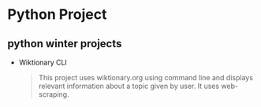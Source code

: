 # Python Project
## python winter projects 

* Wiktionary CLI
    >This project uses wiktionary.org using command line and displays relevant information about a topic given by user.
    >It uses web-scraping.

